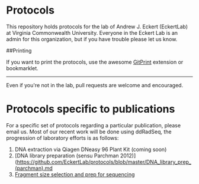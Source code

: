 Protocols
=========

This repository holds protocols for the lab of
Andrew J. Eckert (EckertLab) at Virginia Commonwealth
University. Everyone in the Eckert Lab is an admin for this organization, but if you have trouble
please let us know.

##Printing

If you want to print the protocols, use the awesome [GitPrint](https://gitprint.com) extension or bookmarklet.

---

Even if you're not in the lab, pull requests are welcome and encouraged.

Protocols specific to publications
=========

For a specific set of protocols regarding a particular publication, please email us. Most of our recent work will
be done using ddRadSeq, the progression of laboratory efforts is as follows:
1. DNA extraction via Qiagen DNeasy 96 Plant Kit (coming soon)
2. [DNA library preparation (sensu Parchman 2012)](https://github.com/EckertLab/protocols/blob/master/DNA_library_prep_(parchman).md
3. [Fragment size selection and prep for sequencing](https://github.com/EckertLab/protocols/blob/master/gel_extraction_protocol.md)


